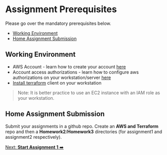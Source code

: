 # Assignment Prerequisites
Please go over the mandatory prerequisites below.

* [Working Environment](#working-environment)
* [Home Assignment Submission](#home-assignment-submission)

## Working Environment
- AWS Account - learn how to create your account [here](../../materials/account.md)
- Account access authorizations - learn how to configure aws authorizations on your workstation/server [here](../../materials/account.md)
- [Install terraform](https://learn.hashicorp.com/tutorials/terraform/install-cli) client on your workstation
> Note: It is better practice to use an EC2 instance with an IAM role as your workstation. 

## Home Assignment Submission
Submit your assignments in a github repo. Create an **AWS and Terraform** repo and then a **Homework2**/**Homework3** directories (for assignment1 and assignment2 respectively).


[Next: **Start Assignment 1** ➡️](assignment-1.md)
